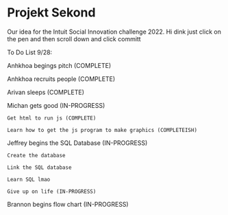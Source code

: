 # Projekt Sekond
Our idea for the Intuit Social Innovation challenge 2022.
Hi dink just click on the pen and then scroll down and click committ

To Do List 9/28:

Anhkhoa begings pitch (COMPLETE)

Anhkhoa recruits people (COMPLETE)

Arivan sleeps (COMPLETE)

Michan gets good (IN-PROGRESS)

    Get html to run js (COMPLETE)
    
    Learn how to get the js program to make graphics (COMPLETEISH)
    
Jeffrey begins the SQL Database (IN-PROGRESS)

    Create the database
    
    Link the SQL database
    
    Learn SQL lmao
    
    Give up on life (IN-PROGRESS)
    
Brannon begins flow chart (IN-PROGRESS)
